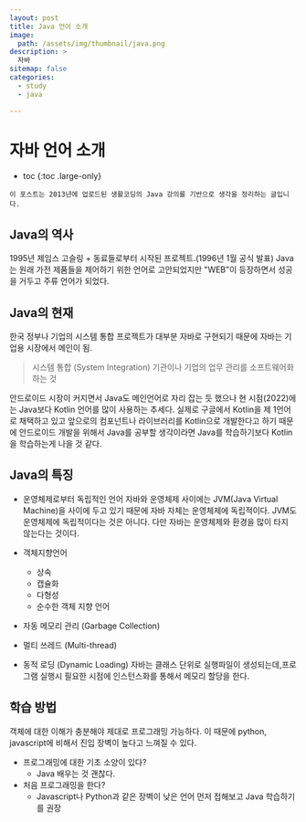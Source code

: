 ```yaml
---
layout: post
title: Java 언어 소개
image:
  path: /assets/img/thumbnail/java.png
description: >
  자바
sitemap: false
categories:
  - study
  - java

---
```

# 자바 언어 소개

* toc
{:toc .large-only}

~~~
이 포스트는 2013년에 업로드된 생활코딩의 Java 강의를 기반으로 생각을 정리하는 글입니다.
~~~

## Java의 역사

1995년 제임스 고슬링 + 동료들로부터 시작된 프로젝트.(1996년 1월 공식 발표)
Java는 원래 가전 제품들을 제어하기 위한 언어로 고안되었지만 "WEB"이 등장하면서 성공을 거두고 주류 언어가 되었다.

## Java의 현재

한국 정부나 기업의 시스템 통합 프로젝트가 대부분 자바로 구현되기 때문에 자바는 기업용 시장에서 메인이 됨.
> 시스템 통합 (System Integration)
기관이나 기업의 업무 관리를 소프트웨어화 하는 것

안드로이드 시장이 커지면서 Java도 메인언어로 자리 잡는 듯 했으나 현 시점(2022)에는 Java보다 Kotlin 언어를 많이 사용하는 추세다. 실제로 구글에서 Kotlin을 제 1언어로 채택하고 있고 앞으로의 컴포넌트나 라이브러리를 Kotlin으로 개발한다고 하기 때문에 안드로이드 개발을 위해서 Java를 공부할 생각이라면 Java를 학습하기보다 Kotlin을 학습하는게 나을 것 같다.

## Java의 특징

* 운영체제로부터 독립적인 언어
  자바와 운영체제 사이에는 JVM(Java Virtual Machine)을 사이에 두고 있기 때문에 자바 자체는 운영체제에 독립적이다. JVM도 운영체제에 독립적이다는 것은 아니다. 다만 자바는 운영체제와 환경을 많이 타지 않는다는 것이다.

* 객체지향언어
  * 상속
  * 캡슐화
  * 다형성
  * 순수한 객체 지향 언어
* 자동 메모리 관리 (Garbage Collection)
* 멀티 쓰레드 (Multi-thread)
* 동적 로딩 (Dynamic Loading)
  자바는 클래스 단위로 실행파일이 생성되는데,프로그램 실행시 필요한 시점에 인스턴스화를 통해서 메모리 할당을 한다.

## 학습 방법

객체에 대한 이해가 충분해야 제대로 프로그래밍 가능하다. 이 때문에 python, javascript에 비해서 진입 장벽이 높다고 느껴질 수 있다.

* 프로그래밍에 대한 기초 소양이 있다?
  * Java 배우는 것 괜찮다.
* 처음 프로그래밍을 한다?
  * Javascript나 Python과 같은 장벽이 낮은 언어 먼저 접해보고 Java 학습하기를 권장
